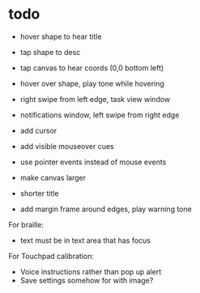 # todo

- hover shape to hear title
- tap shape to desc
- tap canvas to hear coords (0,0 bottom left)
- hover over shape, play tone while hovering

- right swipe from left edge, task view window
- notifications window, left swipe from right edge
- add cursor
- add visible mouseover cues
- use pointer events instead of mouse events
- make canvas larger
- shorter title
- add margin frame around edges, play warning tone

For braille:

- text must be in text area that has focus


For Touchpad calibration:
- Voice instructions rather than pop up alert
- Save settings somehow for with image?